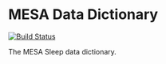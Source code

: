 MESA Data Dictionary
====================

[![Build Status](https://travis-ci.org/sleepepi/mesa-data-dictionary.svg?branch=master)](https://travis-ci.org/sleepepi/mesa-data-dictionary)

The MESA Sleep data dictionary.

